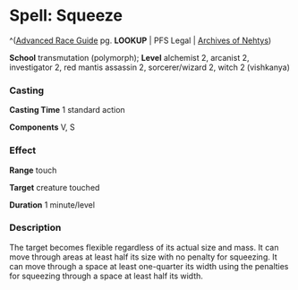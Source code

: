 # Spell: Squeeze

^([Advanced Race Guide][ss-squeeze] pg. **LOOKUP** | PFS Legal | [Archives of Nehtys][sn-squeeze])

**School** transmutation (polymorph); **Level** alchemist 2, arcanist 2, investigator 2, red mantis assassin 2, sorcerer/wizard 2, witch 2 (vishkanya)

### Casting

**Casting Time** 1 standard action  

**Components** V, S

### Effect

**Range** touch  

**Target** creature touched  

**Duration** 1 minute/level

### Description

The target becomes flexible regardless of its actual size and mass. It can move through areas at least half its size with no penalty for squeezing. It can move through a space at least one-quarter its width using the penalties for squeezing through a space at least half its width.

[ss-squeeze]: http://paizo.com/products/btpy8rv2
[sn-squeeze]: http://www.archivesofnethys.com/SpellDisplay.aspx?ItemName=Squeeze